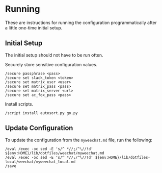 # Running

These are instructions for running the configuration programmatically after
a little one-time initial setup.

## Initial Setup

The initial setup should not have to be run often.

Securely store sensitive configuration values.

```
/secure passphrase <pass>
/secure set slack_token <token>
/secure set matrix_user <user>
/secure set matrix_pass <pass>
/secure set matrix_server <url>
/secure set ac_fox_pass <pass>
```

Install scripts.

```
/script install autosort.py go.py
```

## Update Configuration

To update the configuration from the `myweechat.md` file, run the following:

```
/eval /exec -oc sed -E 's/^ *//;/^\//!d' ${env:HOME}/lib/dotfiles/weechat/myweechat.md
/eval /exec -oc sed -E 's/^ *//;/^\//!d' ${env:HOME}/lib/dotfiles-local/weechat/myweechat_local.md
/save
```
